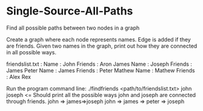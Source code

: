 # Single-Source-All-Paths
Find all possible paths between two nodes in a graph

Create a graph where each node represents names. Edge is added if they are friends. 
Given two names in the graph, print out how they are connected in all possible ways.

friendslist.txt :
Name : John
Friends : Aron James
Name : Joseph
Friends : James Peter
Name : James
Friends : Peter Mathew
Name : Mathew
Friends : Alex Rex
 
Run the program command line:
./findfriends <path/to/friendslist.txt> john joseph  <= Should print all the possible ways john and joseph are connected through friends.
john => james=>joseph
john => james => peter => joseph
